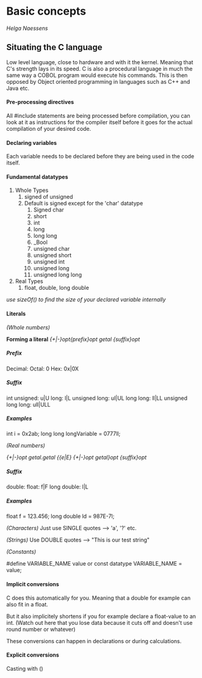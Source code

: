 # Basic concepts
*Helga Naessens*

## Situating the C language

Low level language, close to hardware and with it the kernel. Meaning that C's strength lays in its speed.
C is also a procedural language in much the same way a COBOL program would execute his commands. This is then opposed by Object oriented programming in languages such as C++ and Java etc.

#### Pre-processing directives
All #include statements are being processed before compilation, you can look at it as instructions for the compiler itself before it goes for the actual compilation of your desired code.

#### Declaring variables
Each variable needs to be declared before they are being used in the code itself. 

#### Fundamental datatypes

1. Whole Types
    1. signed of unsigned
    2. Default is signed except for the 'char' datatype
        1. Signed char
        2. short
        3. int
        4. long
        5. long long
        6. _Bool
        7. unsigned char
        8. unsigned short
        9. unsigned int
        10. unsigned long
        11. unsigned long long
2. Real Types
    1. float, double, long double

*use sizeOf() to find the size of your declared variable internally*

#### Literals

*(Whole numbers)*

**Forming a literal**
*{+|-}opt{prefix}opt getal {suffix}opt*

##### Prefix
Decimal:        Octal: 0    Hex: 0x|0X

##### Suffix
int                     unsigned: u|U
long: l|L               unsigned long: ul|UL
long long: ll|LL        unsigned long long: ull|ULL

##### Examples

int i = 0x2ab;
long long longVariable = 0777ll;

*(Real numbers)*

*{+|-}opt getal.getal {{e|E} {+|-}opt getal}opt {suffix}opt*

##### Suffix
double: float: f|F long double: l|L

##### Examples

float f = 123.456;
long double ld = 987E-7l;

*(Characters)*
Just use SINGLE quotes --> 'a', '?' etc.

*(Strings)*
Use DOUBLE quotes --> "This is our test string"


*(Constants)*

#define VARIABLE_NAME value
or
const datatype VARIABLE_NAME = value;

#### Implicit conversions


C does this automatically for you. Meaning that a double for example can also fit in a float.

But it also implicitely shortens if you for example declare a float-value to an int. (Watch out here that you lose data because it cuts off and doesn't use round number or whatever)

These conversions can happen in declarations or during calculations.

#### Explicit conversions

Casting with ()

